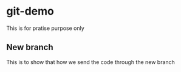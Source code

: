 # git-demo

This is for pratise purpose only

## New branch

This is to show that how we send the code through the new branch